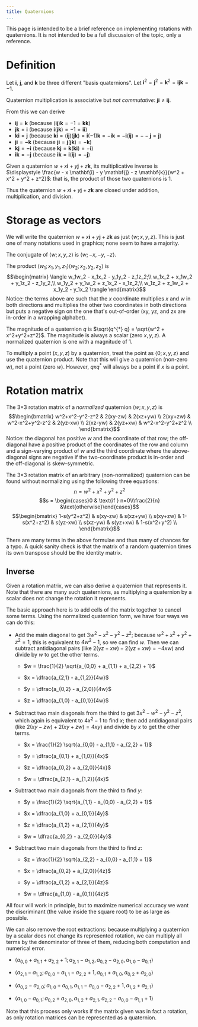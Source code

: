```yaml
---
title: Quaternions
...
```


This page is intended to be a brief reference on implementing rotations with quaternions.
It is not intended to be a full discussion of the topic, only a reference.

# Definition

Let $\mathbf{i}$, $\mathbf{j}$, and $\mathbf{k}$ be three different "basis quaternions".
Let $\mathbf{i}^2 = \mathbf{j}^2 = \mathbf{k}^2 = \mathbf{ijk} = -1$.

Quaternion multiplication is associative but *not commutative*: $\mathbf{ji} \ne \mathbf{ij}$.

From this we can derive

- $\mathbf{ij} = \mathbf{k}$ (because $(\mathbf{ij})\mathbf{k} = -1 = \mathbf{kk}$)
- $\mathbf{jk} = \mathbf{i}$ (because $\mathbf{i}(\mathbf{jk}) = -1 = \mathbf{ii}$)
- $\mathbf{ki} = \mathbf{j}$ (because $\mathbf{ki} = (\mathbf{ij})(\mathbf{jk}) = \mathbf{i}(-1)\mathbf{k} = -\mathbf{ik} = -\mathbf{i}(\mathbf{ij}) = --\mathbf{j} = \mathbf{j}$)
- $\mathbf{ji} = \mathbf{-k}$ (because $\mathbf{ji} = \mathbf{j}(\mathbf{jk}) = -\mathbf{k}$)
- $\mathbf{kj} = \mathbf{-i}$ (because $\mathbf{kj} = \mathbf{k}(\mathbf{ki}) = -\mathbf{i}$)
- $\mathbf{ik} = \mathbf{-j}$ (because $\mathbf{ik} = \mathbf{i}(\mathbf{ij}) = -\mathbf{j}$)

Given a quaternion $w + x \mathbf{i} + y \mathbf{j} + z \mathbf{k}$,
its multiplicative inverse is $\displaystyle \frac{w - x \mathbf{i} - y \mathbf{j} - z \mathbf{k}}{w^2 + x^2 + y^2 + z^2}$:
that is, the product of those two quaternions is 1.

Thus the quaternion $w + x \mathbf{i} + y \mathbf{j} + z \mathbf{k}$
are closed under addition, multiplication, and division.

# Storage as vectors

We will write the quaternion $w + x \mathbf{i} + y \mathbf{j} + z \mathbf{k}$
as just $\langle w;x,y,z \rangle$.
This is just one of many notations used in graphics; none seem to have a majority.

The conjugate of $\langle w;x,y,z \rangle$ is $\langle w;-x,-y,-z \rangle$.

The product $\langle w_1;x_1,y_1,z_1 \rangle \langle w_2;x_2,y_2,z_2 \rangle$
is $$\begin{matrix}
\langle w_1w_2 - x_1x_2 - y_1y_2 - z_1z_2;\\
w_1x_2 + x_1w_2 + y_1z_2 - z_1y_2,\\
w_1y_2 + y_1w_2 + z_1x_2 - x_1z_2,\\
w_1z_2 + z_1w_2 + x_1y_2 - y_1x_2 \rangle
\end{matrix}$$
Notice: the terms above are such that the $x$ coordinate multiplies $x$ and $w$ in both directions
and multiplies the other two coordinates in both directions but puts a negative sign on the one that's out-of-order (xy, yz, and zx are in-order in a wrapping alphabet).

The magnitude of a quaternion $q$ is $\sqrt{q^{*} q} = \sqrt{w^2 + x^2+y^2+z^2}$.
The magnitude is always a scalar (zero $x,y,z$).
A normalized quaternion is one with a magnitude of $1$.

To multiply a point $(x,y,z)$ by a quaternion, treat the point as $\langle 0;x,y,z \rangle$
and use the quaternion product.
Note that this will give a quaternion (non-zero $w$), not a point (zero $w$).
However, $q x q^{*}$ will always be a point if $x$ is a point.

# Rotation matrix

The 3×3 rotation matrix of a *normalized* quaternion $\langle w;x,y,z \rangle$
is $$\begin{bmatrix}
w^2+x^2-y^2-z^2 & 2(xy-zw) & 2(xz+yw) \\
2(xy+zw) & w^2-x^2+y^2-z^2 & 2(yz-xw) \\
2(xz-yw) & 2(yz+xw) & w^2-x^2-y^2+z^2 \\
\end{bmatrix}$$
Notice: the diagonal has positive $w$ and the coordinate of that row;
the off-diagonal have a positive product of the coordinates of the row and column
and a sign-varying product of $w$ and the third coordinate
where the above-diagonal signs are negative if the two-coordinate product is in-order
and the off-diagonal is skew-symmetric.

The 3×3 rotation matrix of an arbitrary (non-normalized) quaternion can be found without normalizing using the following three equations:
$$n = w^2 + x^2 + y^2 + z^2$$
$$s = \begin{cases}0 & \text{if } n=0\\\frac{2}{n} &\text{otherwise}\end{cases}$$
$$\begin{bmatrix}
1-s(y^2+z^2) & s(xy-zw) & s(xz+yw) \\
s(xy+zw) & 1-s(x^2+z^2) & s(yz-xw) \\
s(xz-yw) & s(yz+xw) & 1-s(x^2+y^2) \\
\end{bmatrix}$$

There are many terms in the above formulae and thus many of chances for a typo.
A quick sanity check is that the matrix of a random quaternion times its own transpose should be the identity matrix.


## Inverse

Given a rotation matrix, we can also derive a quaternion that represents it.
Note that there are many such quaternions, as multiplying a quaternion by a scalar does not change the rotation it represents.

The basic approach here is to add cells of the matrix together to cancel some terms.
Using the normalized quaternion form, we have four ways we can do this:

- Add the main diagonal to get $3w^2 - x^2 - y^2 - z^2$; 
    because $w^2 + x^2 + y^2 + z^2 = 1$, this is equivalent to $4w^2 - 1$,
    so we can find $w$.
    Then we can subtract antidiagonal pairs (like $2(yz-xw) - 2(yz+xw) = -4xw$) and divide by $w$ to get the other terms.
    
    - $w = \frac{1}{2} \sqrt{a_{0,0} + a_{1,1} + a_{2,2} + 1}$
    
    - $x = \dfrac{a_{2,1} - a_{1,2}}{4w}$
    
    - $y = \dfrac{a_{0,2} - a_{2,0}}{4w}$
    
    - $z = \dfrac{a_{1,0} - a_{0,1}}{4w}$

- Subtract two main diagonals from the third to get $3x^2 - w^2 - y^2 - z^2$, which again is equivalent to $4x^2-1$ to find $x$;
    then add antidiagonal pairs (like $2(xy-zw) + 2(xy+zw) = 4xy$) and divide by $x$ to get the other terms.

    - $x = \frac{1}{2} \sqrt{a_{0,0} - a_{1,1} - a_{2,2} + 1}$
    
    - $y = \dfrac{a_{0,1} + a_{1,0}}{4x}$
    
    - $z = \dfrac{a_{0,2} + a_{2,0}}{4x}$
    
    - $w = \dfrac{a_{2,1} - a_{1,2}}{4x}$
    
- Subtract two main diagonals from the third to find $y$:
    
    - $y = \frac{1}{2} \sqrt{a_{1,1} - a_{0,0} - a_{2,2} + 1}$

    - $x = \dfrac{a_{1,0} + a_{0,1}}{4y}$    

    - $z = \dfrac{a_{1,2} + a_{2,1}}{4y}$
        
    - $w = \dfrac{a_{0,2} - a_{2,0}}{4y}$

- Subtract two main diagonals from the third to find $z$:
    
    - $z = \frac{1}{2} \sqrt{a_{2,2} - a_{0,0} - a_{1,1} + 1}$
    
    - $x = \dfrac{a_{0,2} + a_{2,0}}{4z}$
    
    - $y = \dfrac{a_{1,2} + a_{2,1}}{4z}$
    
    - $w = \dfrac{a_{1,0} - a_{0,1}}{4z}$

All four will work in principle, but to maximize numerical accuracy we want the discriminant (the value inside the square root) to be as large as possible.

We can also remove the root extractions:
because multiplying a quaternion by a scalar does not change its represented rotation,
we can multiply all terms by the denominator of three of them,
reducing both computation and numerical error.


- $\langle a_{0,0} + a_{1,1} + a_{2,2} + 1; a_{2,1} - a_{1,2}, a_{0,2} - a_{2,0}, a_{1,0} - a_{0,1}\rangle$

- $\langle a_{2,1} - a_{1,2}; a_{0,0} - a_{1,1} - a_{2,2} + 1, a_{0,1} + a_{1,0}, a_{0,2} + a_{2,0}\rangle$

- $\langle a_{0,2} - a_{2,0}; a_{1,0} + a_{0,1}, a_{1,1} - a_{0,0} - a_{2,2} + 1, a_{1,2} + a_{2,1}\rangle$

- $\langle a_{1,0} - a_{0,1}; a_{0,2} + a_{2,0}, a_{1,2} + a_{2,1}, a_{2,2} - a_{0,0} - a_{1,1} + 1\rangle$


Note that this process only works if the matrix given was in fact a rotation, as only rotation matrices can be represented as a quaternion.
